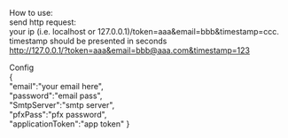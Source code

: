 How to use:\
send http request:\
your ip (i.e. localhost or 127.0.0.1)/token=aaa&email=bbb&timestamp=ccc. timestamp should be presented in seconds \
http://127.0.0.1/?token=aaa&email=bbb@aaa.com&timestamp=123



Config\
{\
    "email":"your email here",\
    "password":"email pass",\
    "SmtpServer":"smtp server",\
    "pfxPass":"pfx password",\
    "applicationToken":"app token"
}